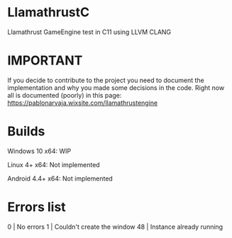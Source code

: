 # LlamathrustC
Llamathrust GameEngine test in C11 using LLVM CLANG

# IMPORTANT
If you decide to contribute to the project you need to document
the implementation and why you made some decisions in the code.
Right now all is documented (poorly) in this page:
https://pablonarvaja.wixsite.com/llamathrustengine

# Builds
Windows 10 x64: WIP

Linux 4+ x64: Not implemented

Android 4.4+ x64: Not implemented

# Errors list
0   | No errors
1   | Couldn't create the window
48  | Instance already running

